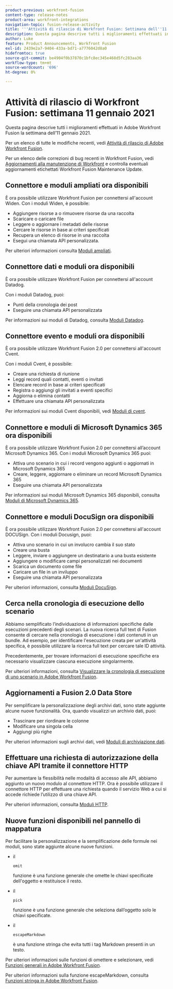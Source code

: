```yaml
---
product-previous: workfront-fusion
content-type: release-notes
product-area: workfront-integrations
navigation-topic: fusion-release-activity
title: '''Attività di rilascio di Workfront Fusion: Settimana dell''11 gennaio 2021'''
description: Questa pagina descrive tutti i miglioramenti effettuati in Adobe Workfront Fusion la settimana dell’11 gennaio 2021.
author: Luke
feature: Product Announcements, Workfront Fusion
exl-id: 2439e2a7-9404-433a-bd71-a7776042d8a0
hidefromtoc: true
source-git-commit: be4904f0b37870c1bfc8ec345e468d5fc283aa36
workflow-type: tm+mt
source-wordcount: '696'
ht-degree: 0%

---
```


# Attività di rilascio di Workfront Fusion: settimana 11 gennaio 2021

Questa pagina descrive tutti i miglioramenti effettuati in Adobe Workfront Fusion la settimana dell’11 gennaio 2021.

Per un elenco di tutte le modifiche recenti, vedi [Attività di rilascio di Adobe Workfront Fusion](../../../product-announcements/product-releases/fusion-release-activity/fusion-release-activity.md).

Per un elenco delle correzioni di bug recenti in Workfront Fusion, vedi [Aggiornamenti alla manutenzione di Workfront](https://one.workfront.com/s/article/Workfront-Maintenance-Updates-1882317350) e controlla eventuali aggiornamenti etichettati Workfront Fusion Maintenance Update.

## Connettore e moduli ampliati ora disponibili

È ora possibile utilizzare Workfront Fusion per connettersi all&#39;account Widen. Con i moduli Widen, è possibile:

* Aggiungere risorse a o rimuovere risorse da una raccolta
* Scaricare o caricare file
* Leggere o aggiornare i metadati delle risorse
* Cercare le risorse in base ai criteri specificati
* Recupera un elenco di risorse in una raccolta
* Esegui una chiamata API personalizzata.

Per ulteriori informazioni consulta [Moduli ampliati](../../../workfront-fusion/apps-and-their-modules/widen-modules.md).

## Connettore dati e moduli ora disponibili

È ora possibile utilizzare Workfront Fusion per connettersi all&#39;account Datadog.

Con i moduli Datadog, puoi:

* Punti della cronologia dei post
* Eseguire una chiamata API personalizzata

Per informazioni sui moduli di Datadog, consulta [Moduli Datadog](../../../workfront-fusion/apps-and-their-modules/datadog-modules.md).

## Connettore evento e moduli ora disponibili

È ora possibile utilizzare Workfront Fusion 2.0 per connettersi all&#39;account Cvent.

Con i moduli Cvent, è possibile:

* Creare una richiesta di riunione
* Leggi record quali contatti, eventi o invitati
* Elencare record in base ai criteri specificati
* Registra o aggiungi gli invitati a eventi specifici
* Aggiorna o elimina contatti
* Effettuare una chiamata API personalizzata

Per informazioni sui moduli Cvent disponibili, vedi [Moduli di cvent](../../../workfront-fusion/apps-and-their-modules/cvent-modules.md).

## Connettore e moduli di Microsoft Dynamics 365 ora disponibili

È ora possibile utilizzare Workfront Fusion 2.0 per connettersi all’account Microsoft Dynamics 365. Con i moduli Microsoft Dynamics 365 puoi:

* Attiva uno scenario in cui i record vengono aggiunti o aggiornati in Microsoft Dynamics 365
* Creare, leggere, aggiornare o eliminare un record Microsoft Dynamics 365
* Eseguire una chiamata API personalizzata

Per informazioni sui moduli Microsoft Dynamics 365 disponibili, consulta [Moduli di Microsoft Dynamics 365](../../../workfront-fusion/apps-and-their-modules/microsoft-dynamics-365-modules.md).

## Connettore e moduli DocuSign ora disponibili

È ora possibile utilizzare Workfront Fusion 2.0 per connettersi all&#39;account DOCUSign. Con i moduli Docusign, puoi:

* Attiva uno scenario in cui un involucro cambia il suo stato
* Creare una busta
* Leggere, inviare o aggiungere un destinatario a una busta esistente
* Aggiungere o modificare campi personalizzati nei documenti
* Scarica un documento come file
* Caricare un file in un inviluppo
* Eseguire una chiamata API personalizzata

Per ulteriori informazioni, consulta [Moduli DocuSign](../../../workfront-fusion/apps-and-their-modules/docusign-modules.md).

## Cerca nella cronologia di esecuzione dello scenario

Abbiamo semplificato l’individuazione di informazioni specifiche dalle esecuzioni precedenti degli scenari. La nuova ricerca full text di Fusion consente di cercare nella cronologia di esecuzione i dati contenuti in un bundle. Ad esempio, per identificare l&#39;esecuzione creata per un&#39;attività specifica, è possibile utilizzare la ricerca full text per cercare tale ID attività.

Precedentemente, per trovare informazioni di esecuzione specifiche era necessario visualizzare ciascuna esecuzione singolarmente.

Per ulteriori informazioni, consulta [Visualizzare la cronologia di esecuzione di uno scenario in Adobe Workfront Fusion](../../../workfront-fusion/scenarios/view-scenario-execution-history.md).

## Aggiornamenti a Fusion 2.0 Data Store

Per semplificare la personalizzazione degli archivi dati, sono state aggiunte alcune nuove funzionalità. Ora, quando visualizzi un archivio dati, puoi:

* Trascinare per riordinare le colonne
* Modificare una singola cella
* Aggiungi più righe

Per ulteriori informazioni sugli archivi dati, vedi [Moduli di archiviazione dati](../../../workfront-fusion/apps-and-their-modules/data-store-modules.md).

## Effettuare una richiesta di autorizzazione della chiave API tramite il connettore HTTP

Per aumentare la flessibilità nelle modalità di accesso alle API, abbiamo aggiunto un nuovo modulo al connettore HTTP. Ora è possibile utilizzare il connettore HTTP per effettuare una richiesta quando il servizio Web a cui si accede richiede l’utilizzo di una chiave API.

Per ulteriori informazioni, consulta [Moduli HTTP](../../../workfront-fusion/apps-and-their-modules/http-modules/http-modules-1.md).

## Nuove funzioni disponibili nel pannello di mappatura

Per facilitare la personalizzazione e la semplificazione delle formule nei moduli, sono state aggiunte alcune nuove funzioni.

* il

   ```
   omit
   ```

   funzione è una funzione generale che omette le chiavi specificate dell&#39;oggetto e restituisce il resto.
* il

   ```
   pick
   ```

   funzione è una funzione generale che seleziona dall’oggetto solo le chiavi specificate.
* il

   ```
   escapeMarkdown
   ```

   è una funzione stringa che evita tutti i tag Markdown presenti in un testo.

Per ulteriori informazioni sulle funzioni di omettere e selezionare, vedi [Funzioni generali in Adobe Workfront Fusion](../../../workfront-fusion/functions/general-functions.md).

Per ulteriori informazioni sulla funzione escapeMarkdown, consulta [Funzioni stringa in Adobe Workfront Fusion](../../../workfront-fusion/functions/string-functions.md).
